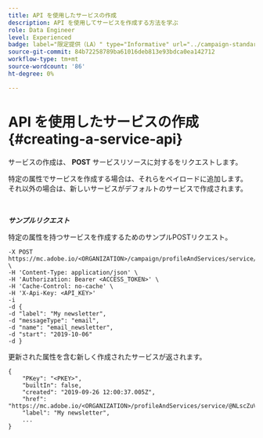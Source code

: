 ```yaml
---
title: API を使用したサービスの作成
description: API を使用してサービスを作成する方法を学ぶ
role: Data Engineer
level: Experienced
badge: label="限定提供（LA）" type="Informative" url="../campaign-standard-migration-home.md" tooltip="Campaign Standard移行済みユーザーに制限"
source-git-commit: 84b72258789ba61016deb813e93bdca0ea142712
workflow-type: tm+mt
source-wordcount: '86'
ht-degree: 0%

---
```


# API を使用したサービスの作成{#creating-a-service-api}

サービスの作成は、 **POST** サービスリソースに対するをリクエストします。

特定の属性でサービスを作成する場合は、それらをペイロードに追加します。 それ以外の場合は、新しいサービスがデフォルトのサービスで作成されます。

<br/>

***サンプルリクエスト***

特定の属性を持つサービスを作成するためのサンプルPOSTリクエスト。

```
-X POST https://mc.adobe.io/<ORGANIZATION>/campaign/profileAndServices/service/ \
-H 'Content-Type: application/json' \
-H 'Authorization: Bearer <ACCESS_TOKEN>' \
-H 'Cache-Control: no-cache' \
-H 'X-Api-Key: <API_KEY>'
-i
-d {
-d "label": "My newsletter",
-d "messageType": "email",
-d "name": "email_newsletter",
-d "start": "2019-10-06"
-d }
```

更新された属性を含む新しく作成されたサービスが返されます。

```
{
    "PKey": "<PKEY>",
    "builtIn": false,
    "created": "2019-09-26 12:00:37.005Z",
    "href": "https://mc.adobe.io/<ORGANIZATION>/profileAndServices/service/@NLscZuVHxdVu9rPftvrMWFfR1zRIxQGswSOmGLrK09JTF_iWhB0JCUHEndA_vvy__k9mzOYa5NVkcWDcrK8qGh0wygahX9kRcD44kiWWSEceShn3",
    "label": "My newsletter",
    ...
}
```
